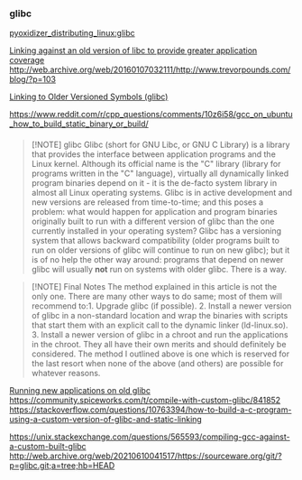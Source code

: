 
### glibc

[pyoxidizer_distributing_linux:glibc](https://pyoxidizer.readthedocs.io/en/stable/pyoxidizer_distributing_linux.html)

[Linking against an old version of libc to provide greater application coverage](https://stackoverflow.com/questions/4032373/linking-against-an-old-version-of-libc-to-provide-greater-application-coverage)
http://web.archive.org/web/20160107032111/http://www.trevorpounds.com/blog/?p=103

[Linking to Older Versioned Symbols (glibc)](http://web.archive.org/web/20160107032111/http://www.trevorpounds.com/blog/?p=103 "Permanent Link to Linking to Older Versioned Symbols (glibc)")

https://www.reddit.com/r/cpp_questions/comments/10z6i58/gcc_on_ubuntu_how_to_build_static_binary_or_build/


#### 


> [!NOTE] glibc
> Glibc (short for GNU Libc, or GNU C Library) is a library that provides the interface between application programs and the Linux kernel. Although its official name is the "C" library (library for programs written in the "C" language), virtually all dynamically linked program binaries depend on it - it is the de-facto system library in almost all Linux operating systems.
Glibc is in active development and new versions are released from time-to-time; and this poses a problem: what would happen for application and program binaries originally built to run with a different version of glibc than the one currently installed in your operating system?
Glibc has a versioning system that allows backward compatibility (older programs built to run on older versions of glibc will continue to run on new glibc); but it is of no help the other way around: programs that depend on newer glibc will usually **not** run on systems with older glibc.
There is a way.


> [!NOTE] Final Notes
> The method explained in this article is not the only one. There are many other ways to do same; most of them will recommend to:1. Upgrade glibc (if possible).
>2. Install a newer version of glibc in a non-standard location and wrap the binaries with scripts that start them with an explicit call to the dynamic linker (ld-linux.so).
>3. Install a newer version of glibc in a chroot and run the applications in the chroot.
>They all have their own merits and should definitely be considered. The method I outlined above is one which is reserved for the last resort when none of the above (and others) are possible for whatever reasons.



[Running new applications on old glibc](https://www.lightofdawn.org/wiki/wiki.cgi/NewAppsOnOldGlibc)
https://community.spiceworks.com/t/compile-with-custom-glibc/841852
https://stackoverflow.com/questions/10763394/how-to-build-a-c-program-using-a-custom-version-of-glibc-and-static-linking

https://unix.stackexchange.com/questions/565593/compiling-gcc-against-a-custom-built-glibc
http://web.archive.org/web/20210610041517/https://sourceware.org/git/?p=glibc.git;a=tree;hb=HEAD